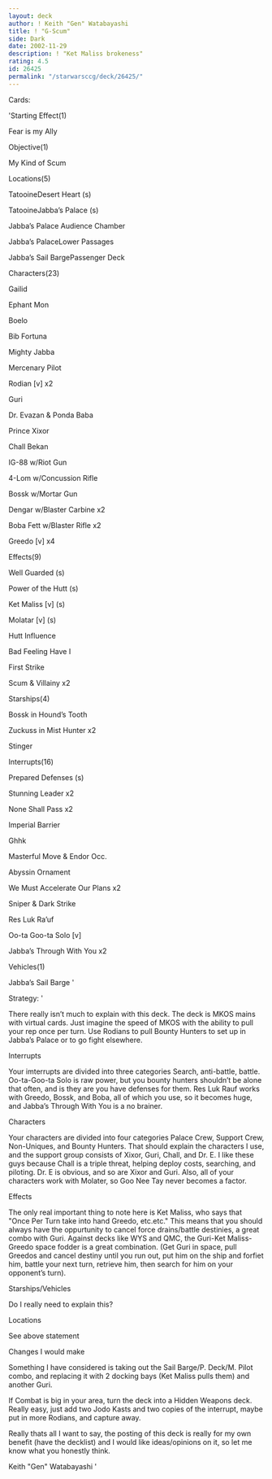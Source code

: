 ```yaml
---
layout: deck
author: ! Keith "Gen" Watabayashi
title: ! "G-Scum"
side: Dark
date: 2002-11-29
description: ! "Ket Maliss brokeness"
rating: 4.5
id: 26425
permalink: "/starwarsccg/deck/26425/"
---
```

Cards: 

'Starting Effect(1)

Fear is my Ally


Objective(1)

My Kind of Scum


Locations(5)

TatooineDesert Heart  (s)

TatooineJabba’s Palace (s)

Jabba’s Palace Audience Chamber

Jabba’s PalaceLower Passages

Jabba’s Sail BargePassenger Deck


Characters(23)

Gailid

Ephant Mon

Boelo

Bib Fortuna

Mighty Jabba

Mercenary Pilot

Rodian [v] x2

Guri

Dr. Evazan & Ponda Baba

Prince Xixor

Chall Bekan

IG-88 w/Riot Gun

4-Lom w/Concussion Rifle

Bossk w/Mortar Gun

Dengar w/Blaster Carbine x2

Boba Fett w/Blaster Rifle x2

Greedo [v] x4


Effects(9)

Well Guarded (s)

Power of the Hutt (s)

Ket Maliss [v] (s)

Molatar [v] (s)

Hutt Influence

Bad Feeling Have I

First Strike 

Scum & Villainy x2


Starships(4)

Bossk in Hound’s Tooth

Zuckuss in Mist Hunter x2

Stinger


Interrupts(16)

Prepared Defenses (s)

Stunning Leader x2

None Shall Pass x2

Imperial Barrier

Ghhk

Masterful Move & Endor Occ.

Abyssin Ornament

We Must Accelerate Our Plans x2

Sniper & Dark Strike

Res Luk Ra’uf

Oo-ta Goo-ta Solo [v]

Jabba’s Through With You x2


Vehicles(1)

Jabba’s Sail Barge '

Strategy: '

There really isn’t much to explain with this deck. The deck is MKOS mains with virtual cards. Just imagine the speed of MKOS  with the ability to pull your rep once per turn. Use Rodians to pull Bounty Hunters to set up in Jabba’s Palace or to go fight elsewhere.


Interrupts


Your imterrupts are divided into three categories Search, anti-battle, battle. Oo-ta-Goo-ta Solo is raw power, but you bounty hunters shouldn’t be alone that often, and is they are you have defenses for them. Res Luk Rauf works with Greedo, Bossk, and Boba, all of which you use, so it becomes huge, and Jabba’s Through With You is a no brainer.


Characters


Your characters are divided into four categories Palace Crew, Support Crew, Non-Uniques, and Bounty Hunters. That should explain the characters I use, and the support group consists of Xixor, Guri, Chall, and Dr. E. I like these guys because Chall is a triple threat, helping deploy costs, searching, and piloting. Dr. E is obvious, and so are Xixor and Guri. Also, all of your characters work with Molater, so Goo Nee Tay never becomes a factor.


Effects


The only real important thing to note here is Ket Maliss, who says that "Once Per Turn take into hand Greedo, etc.etc." This means that you should always have the oppurtunity to cancel force drains/battle destinies, a great combo with Guri. Against decks like WYS and QMC, the Guri-Ket Maliss-Greedo space fodder is a great combination. (Get Guri in space, pull Greedos and cancel destiny until you run out, put him on the ship and forfiet him, battle your next turn, retrieve him, then search for him on your opponent’s turn).


Starships/Vehicles


Do I really need to explain this?


Locations


See above statement



Changes I would make


Something I have considered is taking out the Sail Barge/P. Deck/M. Pilot combo, and replacing it with 2 docking bays (Ket Maliss pulls them) and another Guri.


If Combat is big in your area, turn the deck into a Hidden Weapons deck. Really easy, just add two Jodo Kasts and two copies of the interrupt, maybe put in more Rodians, and capture away.



Really thats all I want to say, the posting of this deck is really for my own benefit (have the decklist) and I would like ideas/opinions on it, so let me know what you honestly think.


Keith "Gen" Watabayashi '
